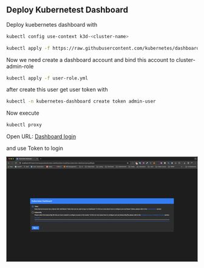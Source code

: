 ## Deploy Kubernetest Dashboard

Deploy kuebernetes dashboard with

```bash
kubectl config use-context k3d-<cluster-name>
```
```bash
kubectl apply -f https://raw.githubusercontent.com/kubernetes/dashboard/v2.7.0/aio/deploy/recommended.yaml
```

Now we need create a dashboard account and bind this account to cluster-admin-role

```bash
kubectl apply -f user-role.yml
```

after create this user get user token with

```bash
kubectl -n kubernetes-dashboard create token admin-user
```

Now execute

```bash
kubectl proxy
```
Open URL: [Dashboard login](http://localhost:8001/api/v1/namespaces/kubernetes-dashboard/services/https:kubernetes-dashboard:/proxy/#/login)

and use Token to login

![K8S Dashboard](dashboard_login.png)
